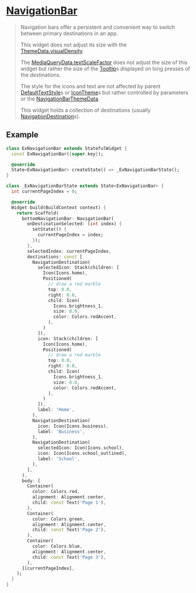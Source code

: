 # [NavigationBar](https://api.flutter.dev/flutter/material/NavigationBar-class.html)

> Navigation bars offer a persistent and convenient way to switch between primary destinations in an app.
>
> This widget does not adjust its size with the [ThemeData.visualDensity](https://api.flutter.dev/flutter/material/ThemeData/visualDensity.html).
>
> The [MediaQueryData.textScaleFactor](https://api.flutter.dev/flutter/widgets/MediaQueryData/textScaleFactor.html) does not adjust the size of this widget but rather the size of the [Tooltip](https://api.flutter.dev/flutter/material/Tooltip-class.html)s displayed on long presses of the destinations.
>
> The style for the icons and text are not affected by parent [DefaultTextStyle](https://api.flutter.dev/flutter/widgets/DefaultTextStyle-class.html)s or [IconTheme](https://api.flutter.dev/flutter/widgets/IconTheme-class.html)s but rather controlled by parameters or the [NavigationBarThemeData](https://api.flutter.dev/flutter/material/NavigationBarThemeData-class.html).
>
> This widget holds a collection of destinations (usually [NavigationDestination](https://api.flutter.dev/flutter/material/NavigationDestination-class.html)s).

## Example

```dart
class ExNavigationBar extends StatefulWidget {
  const ExNavigationBar({super.key});

  @override
  State<ExNavigationBar> createState() => _ExNavigationBarState();
}

class _ExNavigationBarState extends State<ExNavigationBar> {
  int currentPageIndex = 0;

  @override
  Widget build(BuildContext context) {
    return Scaffold(
      bottomNavigationBar: NavigationBar(
        onDestinationSelected: (int index) {
          setState(() {
            currentPageIndex = index;
          });
        },
        selectedIndex: currentPageIndex,
        destinations: const [
          NavigationDestination(
            selectedIcon: Stack(children: [
              Icon(Icons.home),
              Positioned(
                // draw a red marble
                top: 0.0,
                right: 0.0,
                child: Icon(
                  Icons.brightness_1,
                  size: 8.0,
                  color: Colors.redAccent,
                ),
              )
            ]),
            icon: Stack(children: [
              Icon(Icons.home),
              Positioned(
                // draw a red marble
                top: 0.0,
                right: 0.0,
                child: Icon(
                  Icons.brightness_1,
                  size: 8.0,
                  color: Colors.redAccent,
                ),
              )
            ]),
            label: 'Home',
          ),
          NavigationDestination(
            icon: Icon(Icons.business),
            label: 'Business',
          ),
          NavigationDestination(
            selectedIcon: Icon(Icons.school),
            icon: Icon(Icons.school_outlined),
            label: 'School',
          ),
        ],
      ),
      body: [
        Container(
          color: Colors.red,
          alignment: Alignment.center,
          child: const Text('Page 1'),
        ),
        Container(
          color: Colors.green,
          alignment: Alignment.center,
          child: const Text('Page 2'),
        ),
        Container(
          color: Colors.blue,
          alignment: Alignment.center,
          child: const Text('Page 3'),
        ),
      ][currentPageIndex],
    );
  }
}
```

